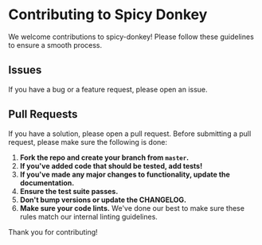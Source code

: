 # Contributing to Spicy Donkey

We welcome contributions to spicy-donkey! Please follow these guidelines to ensure a smooth process.

## Issues

If you have a bug or a feature request, please open an issue.

## Pull Requests

If you have a solution, please open a pull request. Before submitting a pull request, please make sure the following is done:

1. **Fork the repo and create your branch from `master`.**
2. **If you've added code that should be tested, add tests!**
3. **If you've made any major changes to functionality, update the documentation.**
4. **Ensure the test suite passes.**
5. **Don't bump versions or update the CHANGELOG.**
6. **Make sure your code lints.** We've done our best to make sure these rules match our internal linting guidelines.

Thank you for contributing!

